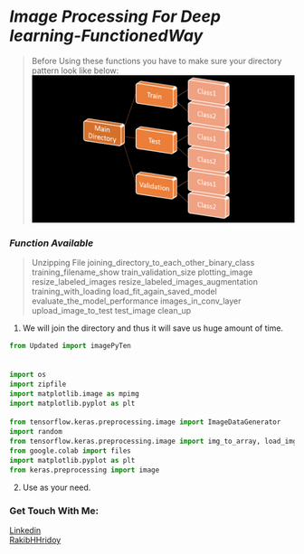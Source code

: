 # *Image Processing For Deep learning-FunctionedWay*
>Before Using these functions you have to make sure your directory pattern look like below:
![img1](i0.png)

### *Function Available*
>Unzipping File
>joining_directory_to_each_other_binary_class
>training_filename_show
>train_validation_size
>plotting_image
>resize_labeled_images
>resize_labeled_images_augmentation
>training_with_loading
>load_fit_again_saved_model
>evaluate_the_model_performance
>images_in_conv_layer
>upload_image_to_test
>test_image
>clean_up

1. We will join the directory and thus it will save us huge amount of time. 
```python
from Updated import imagePyTen


import os
import zipfile
import matplotlib.image as mpimg
import matplotlib.pyplot as plt

from tensorflow.keras.preprocessing.image import ImageDataGenerator
import random
from tensorflow.keras.preprocessing.image import img_to_array, load_img
from google.colab import files
import matplotlib.pyplot as plt
from keras.preprocessing import image
```
2. Use as your need.
   
### Get Touch With Me:
[Linkedin](https://linkedin.com/in/rakibhhridoy) <br>
[RakibHHridoy](https://rakibhhridoy.github.io)
